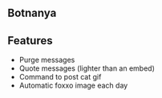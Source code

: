 ﻿Botnanya
---

## Features

- Purge messages
- Quote messages (lighter than an embed)
- Command to post cat gif
- Automatic foxxo image each day